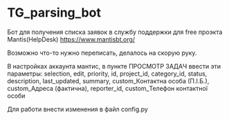 # TG_parsing_bot
Бот для получения списка заявок в службу поддержки для free проэкта Mantis(HelpDesk)
https://www.mantisbt.org/

Возможно что-то нужно переписать, делалось на скорую руку.

В настройках аккаунта мантис, в пункте ПРОСМОТР ЗАДАЧ ввести эти параметры: selection, edit, priority, id, project_id, category_id, status, description, last_updated, summary, custom_Контактна особа (П.І.Б.), custom_Адреса (фактична), reporter_id, custom_Телефон контактної особи

Для работи внести изменения в файл config.py
